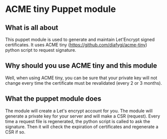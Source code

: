 # ACME tiny Puppet module

## What is all about

This puppet module is used to generate and maintain Let'Encrypt signed certificates.
It uses ACME tiny (https://github.com/diafygi/acme-tiny) python script to request
signature.

## Why should you use ACME tiny and this module

Well, when using ACME tiny, you can be sure that your private key will not change every time
the certificate must be revalidated (every 2 or 3 months). 

## What the puppet module does

The module will create a Let's encrypt account for you.
The module will generate a private key for your server and will make a CSR (request).
Every time a request file is regenerated, the python script is called to ask the signature.
Then it will check the expiration of certificates and regenerate a CSR if so.


